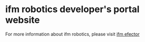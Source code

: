 # ifm robotics developer's portal website

For more information about ifm robotics, please visit [ifm efector](https://www.ifm.com/us/en/us/robotics/ifm-robotics)
